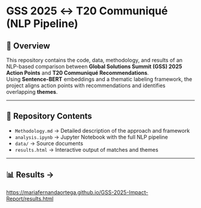 # GSS 2025 ↔ T20 Communiqué (NLP Pipeline)

## 📌 Overview  
This repository contains the code, data, methodology, and results of an NLP-based comparison between **Global Solutions Summit (GSS) 2025 Action Points** and **T20 Communiqué Recommendations**.  
Using **Sentence-BERT** embeddings and a thematic labeling framework, the project aligns action points with recommendations and identifies overlapping **themes**.  

---

## 📂 Repository Contents  
- `Methodology.md` → Detailed description of the approach and framework  
- `analysis.ipynb` → Jupyter Notebook with the full NLP pipeline  
- `data/` → Source documents  
- `results.html` → Interactive output of matches and themes  

---
## 📊 Results → 
https://mariafernandaortega.github.io/GSS-2025-Impact-Report/results.html

